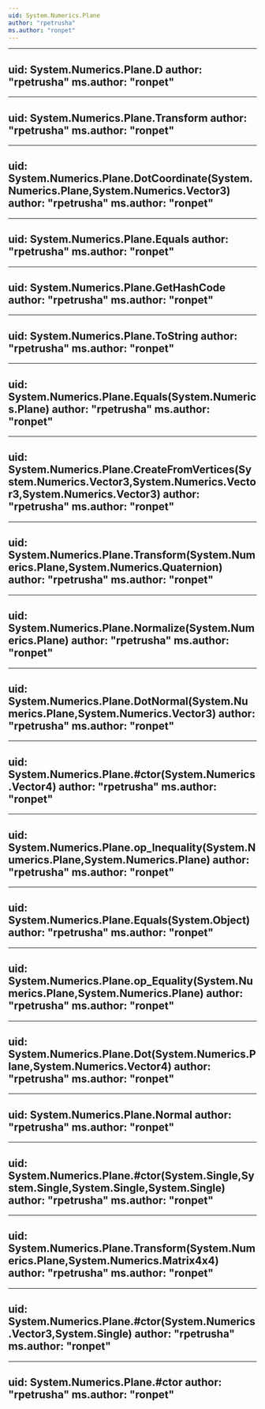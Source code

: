 ```yaml
---
uid: System.Numerics.Plane
author: "rpetrusha"
ms.author: "ronpet"
---
```


---
uid: System.Numerics.Plane.D
author: "rpetrusha"
ms.author: "ronpet"
---

---
uid: System.Numerics.Plane.Transform
author: "rpetrusha"
ms.author: "ronpet"
---

---
uid: System.Numerics.Plane.DotCoordinate(System.Numerics.Plane,System.Numerics.Vector3)
author: "rpetrusha"
ms.author: "ronpet"
---

---
uid: System.Numerics.Plane.Equals
author: "rpetrusha"
ms.author: "ronpet"
---

---
uid: System.Numerics.Plane.GetHashCode
author: "rpetrusha"
ms.author: "ronpet"
---

---
uid: System.Numerics.Plane.ToString
author: "rpetrusha"
ms.author: "ronpet"
---

---
uid: System.Numerics.Plane.Equals(System.Numerics.Plane)
author: "rpetrusha"
ms.author: "ronpet"
---

---
uid: System.Numerics.Plane.CreateFromVertices(System.Numerics.Vector3,System.Numerics.Vector3,System.Numerics.Vector3)
author: "rpetrusha"
ms.author: "ronpet"
---

---
uid: System.Numerics.Plane.Transform(System.Numerics.Plane,System.Numerics.Quaternion)
author: "rpetrusha"
ms.author: "ronpet"
---

---
uid: System.Numerics.Plane.Normalize(System.Numerics.Plane)
author: "rpetrusha"
ms.author: "ronpet"
---

---
uid: System.Numerics.Plane.DotNormal(System.Numerics.Plane,System.Numerics.Vector3)
author: "rpetrusha"
ms.author: "ronpet"
---

---
uid: System.Numerics.Plane.#ctor(System.Numerics.Vector4)
author: "rpetrusha"
ms.author: "ronpet"
---

---
uid: System.Numerics.Plane.op_Inequality(System.Numerics.Plane,System.Numerics.Plane)
author: "rpetrusha"
ms.author: "ronpet"
---

---
uid: System.Numerics.Plane.Equals(System.Object)
author: "rpetrusha"
ms.author: "ronpet"
---

---
uid: System.Numerics.Plane.op_Equality(System.Numerics.Plane,System.Numerics.Plane)
author: "rpetrusha"
ms.author: "ronpet"
---

---
uid: System.Numerics.Plane.Dot(System.Numerics.Plane,System.Numerics.Vector4)
author: "rpetrusha"
ms.author: "ronpet"
---

---
uid: System.Numerics.Plane.Normal
author: "rpetrusha"
ms.author: "ronpet"
---

---
uid: System.Numerics.Plane.#ctor(System.Single,System.Single,System.Single,System.Single)
author: "rpetrusha"
ms.author: "ronpet"
---

---
uid: System.Numerics.Plane.Transform(System.Numerics.Plane,System.Numerics.Matrix4x4)
author: "rpetrusha"
ms.author: "ronpet"
---

---
uid: System.Numerics.Plane.#ctor(System.Numerics.Vector3,System.Single)
author: "rpetrusha"
ms.author: "ronpet"
---

---
uid: System.Numerics.Plane.#ctor
author: "rpetrusha"
ms.author: "ronpet"
---
